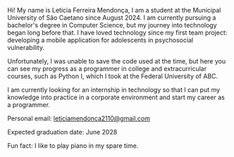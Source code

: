 Hi! My name is Letícia Ferreira Mendonça, I am a student at the Municipal University of São Caetano since August 2024. I am currently pursuing a bachelor's degree in Computer Science, but my journey into technology began long before that. I have loved technology since my first team project: developing a mobile application for adolescents in psychosocial vulnerability.

Unfortunately, I was unable to save the code used at the time, but here you can see my progress as a programmer in college and extracurricular courses, such as Python I, which I took at the Federal University of ABC.

I am currently looking for an internship in technology so that I can put my knowledge into practice in a corporate environment and start my career as a programmer.

Personal email: leticiamendonca2110@gmail.com

Expected graduation date: June 2028

Fun fact: I like to play piano in my spare time.
